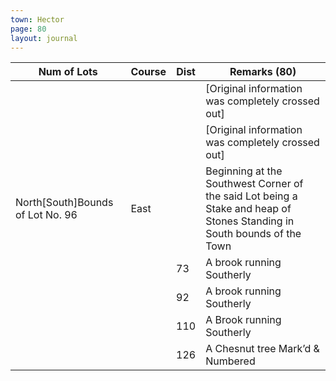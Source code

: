 ```yaml
---
town: Hector
page: 80
layout: journal
---
```


| Num of Lots  | Course  | Dist  | Remarks (80) |
|-|-|-|-|
|  |  |  | [Original information was completely crossed out] |
|  |  |  | [Original information was completely crossed out] |
| North[South]Bounds of Lot No. 96  | East  |  | Beginning at the Southwest Corner of the said Lot being a Stake and heap of Stones Standing in South bounds of the Town |
|  |  | 73  | A brook running Southerly |
|  |  | 92  | A brook running Southerly |
|  |  | 110  | A Brook running Southerly |
|  |  | 126  | A Chesnut tree Mark’d & Numbered |
